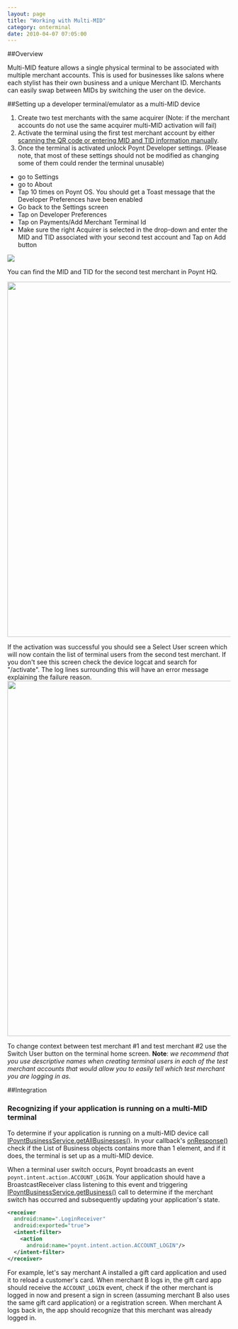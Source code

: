 ```yaml
---
layout: page
title: "Working with Multi-MID"
category: onterminal
date: 2010-04-07 07:05:00
---
```


##Overview

Multi-MID feature allows a single physical terminal to be associated with multiple merchant accounts. This is used for businesses like salons where each stylist has their own business and a unique Merchant ID. Merchants can easily swap between MIDs by switching the user on the device.

##Setting up a developer terminal/emulator as a multi-MID device
1. Create two test merchants with the same acquirer (Note: if the merchant accounts do not use the same acquirer multi-MID activation will fail)
2. Activate the terminal using the first test merchant account by either [scanning the QR code or entering MID and TID information manually](https://poynt.github.io/developer/tut/activate-poynt-terminal.html).
3. Once the terminal is activated unlock Poynt Developer settings. (Please note, that most of these settings should not be modified as changing some of them could render the terminal unusable)

 * go to Settings
 * go to About
 * Tap 10 times on Poynt OS. You should get a Toast message that the Developer Preferences have been enabled
 * Go back to the Settings screen
 * Tap on Developer Preferences
 * Tap on Payments/Add Merchant Terminal Id
 * Make sure the right Acquirer is selected in the drop-down and enter the MID and TID associated with your second test account and Tap on Add button

![](https://d347164ulyc57y.cloudfront.net/2017/10/addMerchantTerminalId-1.png)

You can find the MID and TID for the second test merchant in Poynt HQ.

<img src="https://d347164ulyc57y.cloudfront.net/2017/10/testAccount.png" width="800">

If the activation was successful you should see a Select User screen which will now contain the list of terminal users from the second test merchant. If you don't see this screen check the device logcat and search for "/activate". The log lines surrounding this will have an error message explaining the failure reason.
<img src="https://d347164ulyc57y.cloudfront.net/2017/09/Screenshot-2017-09-19-21.04.30.png" width="800">

To change context between test merchant #1 and test merchant #2 use the Switch User button on the terminal home screen. **Note**: *we recommend that you use descriptive names when creating terminal users in each of the test merchant accounts that would allow you to easily tell which test merchant you are logging in as*.

##Integration

### Recognizing if your application is running on a multi-MID terminal

To determine if your application is running on a multi-MID device call [IPoyntBusinessService.getAllBusinesses()](https://poynt.github.io/developer/javadoc/co/poynt/os/services/v1/IPoyntBusinessService.html#getAllBusinesses-co.poynt.os.services.v1.IPoyntAllBusinessReadListener-).
 In your callback's [onResponse()](https://poynt.github.io/developer/javadoc/co/poynt/os/services/v1/IPoyntAllBusinessReadListener.html#onResponse-java.util.List-co.poynt.os.model.PoyntError-) check if the List of Business objects contains more than 1 element, and if it does, the terminal is set up as a multi-MID device.

When a terminal user switch occurs, Poynt broadcasts an event `poynt.intent.action.ACCOUNT_LOGIN`. Your application should have a BroastcastReceiver class listening to this event and triggering  [IPoyntBusinessService.getBusiness()](https://poynt.github.io/developer/javadoc/co/poynt/os/services/v1/IPoyntBusinessService.html#getBusiness-co.poynt.os.services.v1.IPoyntBusinessReadListener-) call to determine if the merchant switch has occurred and subsequently updating your application's state.

```xml
<receiver
  android:name=".LoginReceiver"
  android:exported="true">
  <intent-filter>
    <action
      android:name="poynt.intent.action.ACCOUNT_LOGIN"/>
  </intent-filter>
</receiver>
```

For example, let's say merchant A installed a gift card application and used it to reload a customer's card. When merchant B logs in, the gift card app should receive the `ACCOUNT_LOGIN` event, check if the other merchant is logged in now and present a sign in screen (assuming merchant B also uses the same gift card application) or a registration screen. When merchant A logs back in, the app should recognize that this merchant was already logged in.
